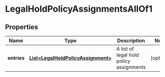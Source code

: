 

# LegalHoldPolicyAssignmentsAllOf1


## Properties

| Name | Type | Description | Notes |
|------------ | ------------- | ------------- | -------------|
|**entries** | [**List&lt;LegalHoldPolicyAssignment&gt;**](LegalHoldPolicyAssignment.md) | A list of legal hold policy assignments |  [optional] |



